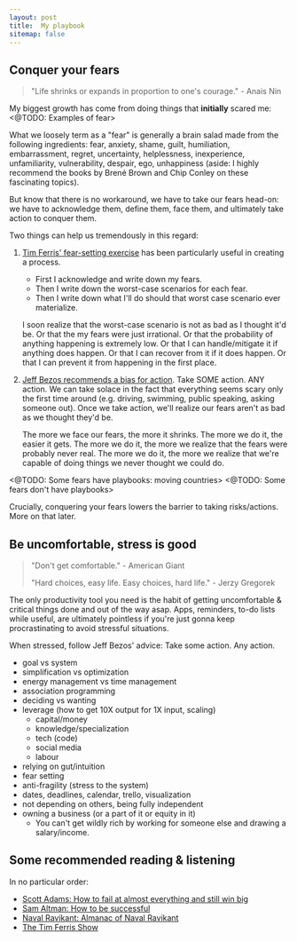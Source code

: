 ```yaml
---
layout: post
title:  My playbook
sitemap: false
---
```


## Conquer your fears

>
> "Life shrinks or expands in proportion to one's courage." - Anais Nin
>

My biggest growth has come from doing things that **initially** scared me: <@TODO: Examples of fear>

What we loosely term as a "fear" is generally a brain salad made from the following ingredients: fear, anxiety, shame, guilt, humiliation, embarrassment, regret, uncertainty, helplessness, inexperience, unfamiliarity, vulnerability, despair, ego, unhappiness (aside: I highly recommend the books by Brené Brown and Chip Conley on these fascinating topics).

But know that there is no workaround, we have to take our fears head-on: we have to acknowledge them, define them, face them, and ultimately take action to conquer them.

Two things can help us tremendously in this regard:

1. [Tim Ferris' fear-setting exercise](https://youtu.be/5J6jAC6XxAI) has been particularly useful in creating a process.

   * First I acknowledge and write down my fears.
   * Then I write down the worst-case scenarios for each fear.
   * Then I write down what I'll do should that worst case scenario ever materialize.

   I soon realize that the worst-case scenario is not as bad as I thought it'd be. Or that the my fears were just irrational. Or that the probability of anything happening is extremely low. Or that I can handle/mitigate it if anything does happen. Or that I can recover from it if it does happen. Or that I can prevent it from happening in the first place.

2. [Jeff Bezos recommends a bias for action](https://youtu.be/NqVoOC2azZI). Take SOME action. ANY action. We can take solace in the fact that everything seems scary only the first time around (e.g. driving, swimming, public speaking, asking someone out). Once we take action, we'll realize our fears aren't as bad as we thought they'd be.

   The more we face our fears, the more it shrinks. The more we do it, the easier it gets. The more we do it, the more we realize that the fears were probably never real. The more we do it, the more we realize that we're capable of doing things we never thought we could do.

<@TODO: Some fears have playbooks: moving countries>
<@TODO: Some fears don't have playbooks>

Crucially, conquering your fears lowers the barrier to taking risks/actions. More on that later.

## Be uncomfortable, stress is good

>
> "Don't get comfortable." - American Giant
>
> "Hard choices, easy life. Easy choices, hard life." - Jerzy Gregorek
>

The only productivity tool you need is the habit of getting uncomfortable & critical things done and out of the way asap. Apps, reminders, to-do lists while useful, are ultimately pointless if you're just gonna keep procrastinating to avoid stressful situations.

When stressed, follow Jeff Bezos' advice: Take some action. Any action.

* goal vs system
* simplification vs optimization
* energy management vs time management
* association programming
* deciding vs wanting
* leverage (how to get 10X output for 1X input, scaling)
  * capital/money
  * knowledge/specialization
  * tech (code)
  * social media
  * labour
* relying on gut/intuition
* fear setting
* anti-fragility (stress to the system)
* dates, deadlines, calendar, trello, visualization
* not depending on others, being fully independent
* owning a business (or a part of it or equity in it)
  * You can't get wildly rich by working for someone else and drawing a salary/income.

## Some recommended reading & listening

In no particular order:

* [Scott Adams: How to fail at almost everything and still win big](https://www.amazon.in/How-Fail-Almost-Everything-Still/dp/0241003709)
* [Sam Altman: How to be successful](https://blog.samaltman.com/how-to-be-successful)
* [Naval Ravikant: Almanac of Naval Ravikant](https://www.navalmanack.com/)
* [The Tim Ferris Show](https://tim.blog/podcast/)
